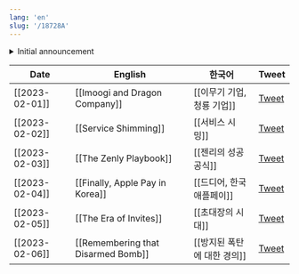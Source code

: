 ```yaml
---
lang: 'en'
slug: '/18728A'
---
```


<details>
<summary>Initial announcement</summary>

<blockquote class="twitter-tweet"><p lang="en" dir="ltr">The two biggest reasons why people fail with content:<br/><br/>1. They never start. <br/><br/>2. They are not consistent. <br/><br/>Introducing &quot;The 30 Day Tweet Test&quot;:<br/><br/>#1 Rule: Tweet every day for 30 days.<br/><br/>I will choose a winner after 30 days, they will get coaching with me and Team 20VC and $10K! <a href="https://t.co/5BRQElM0Cg">pic.twitter.com/5BRQElM0Cg</a></p>&mdash; Harry Stebbings (@HarryStebbings) <a href="https://twitter.com/HarryStebbings/status/1621132368483598336?ref_src=twsrc%5Etfw">February 2, 2023</a></blockquote>

</details>

| Date           | English                            | 한국어                      | Tweet                                                             |
| -------------- | ---------------------------------- | --------------------------- | ----------------------------------------------------------------- |
| [[2023-02-01]] | [[Imoogi and Dragon Company]]      | [[이무기 기업, 청룡 기업]]  | [Tweet](https://twitter.com/anaclumos/status/1620714157418094593) |
| [[2023-02-02]] | [[Service Shimming]]               | [[서비스 시밍]]             | [Tweet](https://twitter.com/anaclumos/status/1621250040022061060) |
| [[2023-02-03]] | [[The Zenly Playbook]]             | [[젠리의 성공 공식]]        | [Tweet](https://twitter.com/anaclumos/status/1621646220954574848) |
| [[2023-02-04]] | [[Finally, Apple Pay in Korea]]    | [[드디어, 한국 애플페이]]   | [Tweet](https://twitter.com/anaclumos/status/1621975286127513600) |
| [[2023-02-05]] | [[The Era of Invites]]             | [[초대장의 시대]]           | [Tweet](https://twitter.com/anaclumos/status/1622384241442160641) |
| [[2023-02-06]] | [[Remembering that Disarmed Bomb]] | [[방지된 폭탄에 대한 경의]] | [Tweet](https://twitter.com/anaclumos/status/1622705516693843969) |
